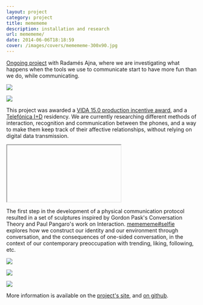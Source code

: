 ```yaml
---
layout: project
category: project
title: memememe
description: installation and research
url: memememe/
date: 2014-06-06T18:18:59
cover: /images/covers/memememe-300x90.jpg
---
```

[Ongoing project](http://www.memememememememe.me) with Radamés Ajna, where we are investigating what happens when the tools we use to communicate start to have more fun than we do, while communicating.

![](memememe2.jpg)

![](memememe5.jpg)

This project was awarded a [VIDA 15.0 production incentive award](http://vida.fundaciontelefonica.com/en/projects/vida-15/), and a [Telefónica I+D](http://www.tid.es/) residency. We are currently researching different methods of interaction, recognition and communication between the phones, and a way to make them keep track of their affective relationships, without relying on digital data transmission.

<div class="videoWrapper">
    <iframe></iframe>
</div>

The first step in the development of a physical communication protocol resulted in a set of sculptures inspired by Gordon Pask's Conversation Theory and Paul Pangaro's work on Interaction. [memememe#selfie](http://www.thiagohersan.com/project/memememeselfie-2014/) explores how we construct our identity and our environment through conversation, and the consequences of one-sided conversation, in the context of our contemporary preoccupation with trending, liking, following, etc.

![](IMG_1465_x.jpg)

![](memememe1_sm.jpg)

![](memememe2_sm.jpg)

More information is available on the [project's site](http://www.memememememememe.me/), and [on github](https://github.com/thiagohersan/memememe).
